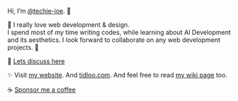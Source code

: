 Hi, I’m [@techie-joe](//github.com/techie-joe). 👋

💞️ I really love web development & design.  
I spend most of my time writing codes, while learning about AI Development and its aesthetics.
I look forward to collaborate on any web development projects. 🌱 

💬 [Lets discuss here](//github.com/techie-joe/techie-joe/discussions)  

✨ Visit [my website](//techie-joe.github.io).
And [tidloo.com](//tidloo.com).
And feel free to read [my wiki page](//github.com/techie-joe/techie-joe/wiki) too.  

☕️ [Sponsor me a coffee](//github.com/sponsors/techie-joe)  

<!---
techie-joe/techie-joe is a ✨ special ✨ repository because its `README.md` (this file) appears on your GitHub profile.
You can click the Preview link to take a look at your changes.
--->
